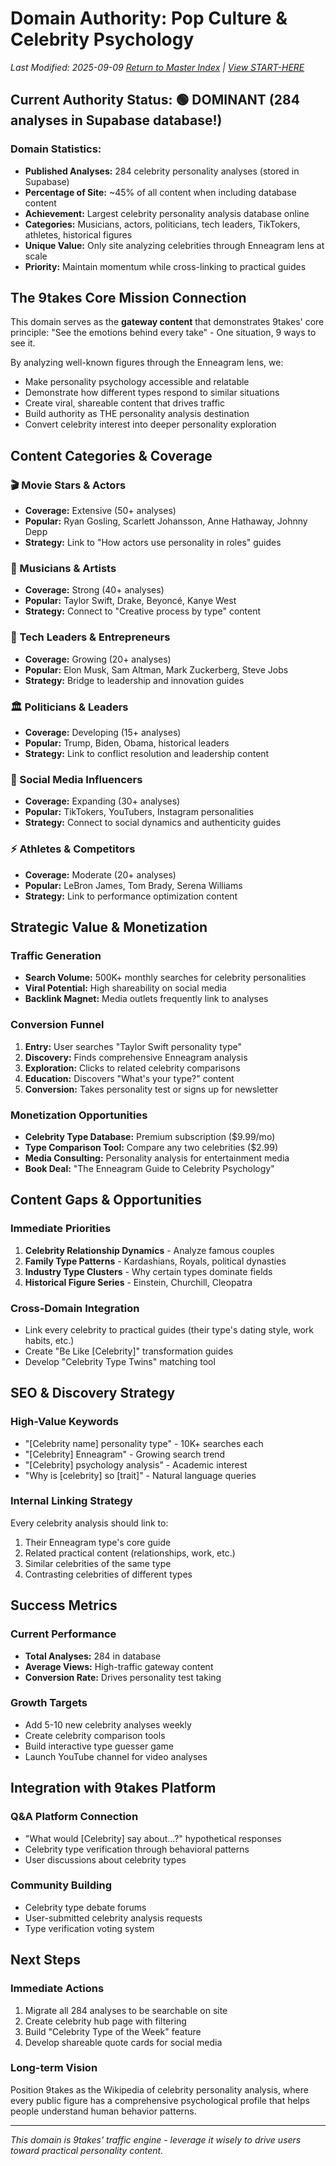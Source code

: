 # Domain Authority: Pop Culture & Celebrity Psychology

_Last Modified: 2025-09-09_
_[Return to Master Index](./00-master-index.md) | [View START-HERE](../START-HERE.md)_

## Current Authority Status: 🟢 DOMINANT (284 analyses in Supabase database!)

### Domain Statistics:

- **Published Analyses:** 284 celebrity personality analyses (stored in Supabase)
- **Percentage of Site:** ~45% of all content when including database content
- **Achievement:** Largest celebrity personality analysis database online
- **Categories:** Musicians, actors, politicians, tech leaders, TikTokers, athletes, historical figures
- **Unique Value:** Only site analyzing celebrities through Enneagram lens at scale
- **Priority:** Maintain momentum while cross-linking to practical guides

## The 9takes Core Mission Connection

This domain serves as the **gateway content** that demonstrates 9takes' core principle: "See the emotions behind every take" - One situation, 9 ways to see it.

By analyzing well-known figures through the Enneagram lens, we:

- Make personality psychology accessible and relatable
- Demonstrate how different types respond to similar situations
- Create viral, shareable content that drives traffic
- Build authority as THE personality analysis destination
- Convert celebrity interest into deeper personality exploration

## Content Categories & Coverage

### 🎬 Movie Stars & Actors

- **Coverage:** Extensive (50+ analyses)
- **Popular:** Ryan Gosling, Scarlett Johansson, Anne Hathaway, Johnny Depp
- **Strategy:** Link to "How actors use personality in roles" guides

### 🎵 Musicians & Artists

- **Coverage:** Strong (40+ analyses)
- **Popular:** Taylor Swift, Drake, Beyoncé, Kanye West
- **Strategy:** Connect to "Creative process by type" content

### 💼 Tech Leaders & Entrepreneurs

- **Coverage:** Growing (20+ analyses)
- **Popular:** Elon Musk, Sam Altman, Mark Zuckerberg, Steve Jobs
- **Strategy:** Bridge to leadership and innovation guides

### 🏛️ Politicians & Leaders

- **Coverage:** Developing (15+ analyses)
- **Popular:** Trump, Biden, Obama, historical leaders
- **Strategy:** Link to conflict resolution and leadership content

### 📱 Social Media Influencers

- **Coverage:** Expanding (30+ analyses)
- **Popular:** TikTokers, YouTubers, Instagram personalities
- **Strategy:** Connect to social dynamics and authenticity guides

### ⚡ Athletes & Competitors

- **Coverage:** Moderate (20+ analyses)
- **Popular:** LeBron James, Tom Brady, Serena Williams
- **Strategy:** Link to performance optimization content

## Strategic Value & Monetization

### Traffic Generation

- **Search Volume:** 500K+ monthly searches for celebrity personalities
- **Viral Potential:** High shareability on social media
- **Backlink Magnet:** Media outlets frequently link to analyses

### Conversion Funnel

1. **Entry:** User searches "Taylor Swift personality type"
2. **Discovery:** Finds comprehensive Enneagram analysis
3. **Exploration:** Clicks to related celebrity comparisons
4. **Education:** Discovers "What's your type?" content
5. **Conversion:** Takes personality test or signs up for newsletter

### Monetization Opportunities

- **Celebrity Type Database:** Premium subscription ($9.99/mo)
- **Type Comparison Tool:** Compare any two celebrities ($2.99)
- **Media Consulting:** Personality analysis for entertainment media
- **Book Deal:** "The Enneagram Guide to Celebrity Psychology"

## Content Gaps & Opportunities

### Immediate Priorities

1. **Celebrity Relationship Dynamics** - Analyze famous couples
2. **Family Type Patterns** - Kardashians, Royals, political dynasties
3. **Industry Type Clusters** - Why certain types dominate fields
4. **Historical Figure Series** - Einstein, Churchill, Cleopatra

### Cross-Domain Integration

- Link every celebrity to practical guides (their type's dating style, work habits, etc.)
- Create "Be Like [Celebrity]" transformation guides
- Develop "Celebrity Type Twins" matching tool

## SEO & Discovery Strategy

### High-Value Keywords

- "[Celebrity name] personality type" - 10K+ searches each
- "[Celebrity] Enneagram" - Growing search trend
- "[Celebrity] psychology analysis" - Academic interest
- "Why is [celebrity] so [trait]" - Natural language queries

### Internal Linking Strategy

Every celebrity analysis should link to:

1. Their Enneagram type's core guide
2. Related practical content (relationships, work, etc.)
3. Similar celebrities of the same type
4. Contrasting celebrities of different types

## Success Metrics

### Current Performance

- **Total Analyses:** 284 in database
- **Average Views:** High-traffic gateway content
- **Conversion Rate:** Drives personality test taking

### Growth Targets

- Add 5-10 new celebrity analyses weekly
- Create celebrity comparison tools
- Build interactive type guesser game
- Launch YouTube channel for video analyses

## Integration with 9takes Platform

### Q&A Platform Connection

- "What would [Celebrity] say about...?" hypothetical responses
- Celebrity type verification through behavioral patterns
- User discussions about celebrity types

### Community Building

- Celebrity type debate forums
- User-submitted celebrity analysis requests
- Type verification voting system

## Next Steps

### Immediate Actions

1. Migrate all 284 analyses to be searchable on site
2. Create celebrity hub page with filtering
3. Build "Celebrity Type of the Week" feature
4. Develop shareable quote cards for social media

### Long-term Vision

Position 9takes as the Wikipedia of celebrity personality analysis, where every public figure has a comprehensive psychological profile that helps people understand human behavior patterns.

---

_This domain is 9takes' traffic engine - leverage it wisely to drive users toward practical personality content._
